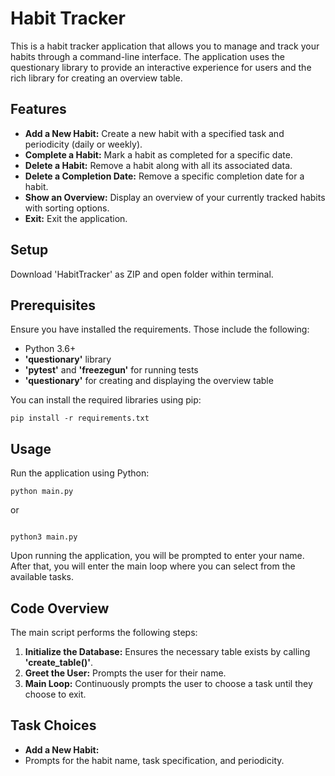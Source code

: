 # Habit Tracker

This is a habit tracker application that allows you to manage and track your habits through a command-line interface. 
The application uses the questionary library to provide an interactive experience for users and the rich library for creating an overview table.

## Features

- **Add a New Habit:** Create a new habit with a specified task and periodicity (daily or weekly).
- **Complete a Habit:** Mark a habit as completed for a specific date.
- **Delete a Habit:** Remove a habit along with all its associated data.
- **Delete a Completion Date:** Remove a specific completion date for a habit.
- **Show an Overview:** Display an overview of your currently tracked habits with sorting options.
- **Exit:** Exit the application.

## Setup

Download 'HabitTracker' as ZIP and open folder within terminal.

## Prerequisites

Ensure you have installed the requirements. Those include the following:

- Python 3.6+
- **'questionary'** library
- **'pytest'** and **'freezegun'** for running tests
- **'questionary'** for creating and displaying the overview table

You can install the required libraries using pip:

```console
pip install -r requirements.txt
```

## Usage

Run the application using Python:

```console
python main.py
```

or

```console

python3 main.py
```

Upon running the application, you will be prompted to enter your name. After that, you will enter the main loop where you can select from the available tasks.

## Code Overview

The main script performs the following steps:

1. **Initialize the Database:** Ensures the necessary table exists by calling **'create_table()'**.
2. **Greet the User:** Prompts the user for their name.
3. **Main Loop:** Continuously prompts the user to choose a task until they choose to exit.

## Task Choices

- **Add a New Habit:**
- Prompts for the habit name, task specification, and periodicity.
